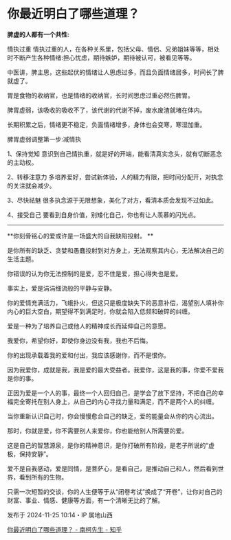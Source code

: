 # 你最近明白了哪些道理？

**脾虚的人都有一个共性:**

情执过重  情执过重的人，在各种关系里，包括父母、情侣、兄弟姐妹等等，相处时不断产生各种情绪:担心忧虑，期待嫉妒，期待被认可，被看见等等。  

中医讲，脾主思，这些起伏的情绪让人思虑过多，而且负面情绪居多，时间长了脾就虚了。  

胃是食物的收纳官，也是情绪的收纳官，长时间思虑过重必然伤脾胃。  

脾胃虚弱，该吸收的吸收不了，该代谢的代谢不掉，废水废渣就堵在体内。  

长期积累之后，情绪更不稳定，负面情绪增多，身体也会变寒，寒湿加重。  

脾胃虚弱调整第一步:减情执  

1、保持觉知  意识到自己情执重，就是好的开端，能看清真实念头，就有切断恶念的主动权。  

2、转移注意力  多培养爱好，尝试新体验，人的精力有限，把时间分配开，对执念的关注就会减少。  

3、尽快祛魅  很多执念源于无限想象，美化了对方，看清本质会发现不过如此。  

4、接受自己  要看到自身价值，别矮化自己，你也有让人羡慕的闪光点。


---


**你刻骨铭心的爱或许是一场盛大的自我缺陷投射。  **

是你所有的缺乏、贪婪和愚蠢投射到对方身上，无法观察其内心，无法解决自己的生活主题。  

你错误的认为你无法控制的是爱，忍不住是爱，担心得失也是爱。

事实上，爱是涓涓细流般的平静与安静。  

你的爱情充满活力，飞蛾扑火，但这只是极度缺失下的恶意补偿，渴望别人填补你内心的巨大空白，期望得不到满足时，你就会陷入低频和破碎的纠缠。  

爱是一种为了培养自己或他人的精神成长而延伸自己的意愿。

我爱你，希望你好，即使你身边没有我，我也不后悔。  

你的出现承载着我的爱和付出，我应该感谢你，而不是恨你。  

因为我爱你，成就是我，我是爱的最大受益者。我爱你，这是我的事，你爱不爱我是你的事。  

正因为爱是一个人的事，最终一个人回归自己，是学会了放下坚持，不把自己的幸福完全寄托在别人身上，从自己的内心寻找力量和满足，而不是两个人的纠缠。  

当你重新认识自己时，你会慢慢愈合自己的缺乏，爱的能量会从你的内心流出。  

那时，你就是爱，你不需要别人来爱你，你也能给别人所需要的爱。  

这是自己的智慧源泉，是你的精神意识，是你打破所有阶段，是老子所说的“虚极，保持安静”。

爱不是自我感动，爱是同情，是菩萨心，是看自己，是推动自己和人，然后看到世界，看到所有的生物。

只需一次短暂的交谈，你的人生便等于从“闭卷考试”换成了“开卷”，让你对自己的财富、事业、情感、健康等方面，有一个清晰无比的了解。

发布于 2024-11-25 10:14・IP 属地山西

[你最近明白了哪些道理？ - 南柯先生 - 知乎](https://www.zhihu.com/question/662307779/answer/40025002390)